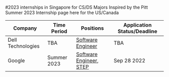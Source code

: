 #2023 internships in Singapore for CS/DS Majors
Inspired by the Pitt Summer 2023 Internship page here for the US/Canada

| Company | Time Period | Positions | Application Status/Deadline |
| ------- | ----------- | --------- | --------------------------- |
| Dell Technologies | TBA |[Software Engineer](https://jobs.dell.com/job/singapore/software-engineer-undergrad-intern/375/35088709264) | TBA | 
| Google | Summer 2023 | [Software Engineer](https://careers.google.com/jobs/results/135233369534276294-software-engineering-intern-2023/), [STEP](https://careers.google.com/jobs/results/88088266219102918/) |  Sep 28 2022 |
